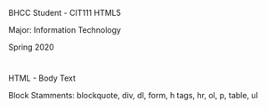 BHCC Student - CIT111 HTML5

Major: Information Technology

Spring 2020

#
HTML - Body Text

Block Stamments: blockquote, div, dl, form, h tags, hr, ol, p, table, ul
